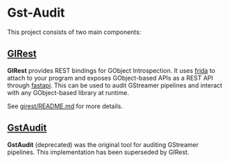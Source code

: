 # Gst-Audit

This project consists of two main components:

## [GIRest](girest/)

**GIRest** provides REST bindings for GObject Introspection. It uses [frida](https://frida.re) to attach to your program and exposes GObject-based APIs as a REST API through [fastapi](https://fastapi.tiangolo.com/). This can be used to audit GStreamer pipelines and interact with any GObject-based library at runtime.

See [girest/README.md](girest/README.md) for more details.

## [GstAudit](gstaudit/)

**GstAudit** (deprecated) was the original tool for auditing GStreamer pipelines. This implementation has been superseded by GIRest.


